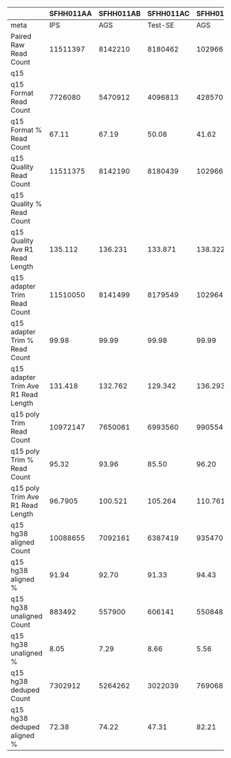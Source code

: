 |    | SFHH011AA | SFHH011AB | SFHH011AC | SFHH011AD | SFHH011AE | SFHH011AF | SFHH011AG | SFHH011AH | SFHH011AI | SFHH011AJ | SFHH011AK | SFHH011AL | SFHH011AM | SFHH011AN | SFHH011AO | SFHH011AP | SFHH011AQ | SFHH011AR | SFHH011A | SFHH011AS | SFHH011AT | SFHH011AU | SFHH011AV | SFHH011AW | SFHH011AX | SFHH011AY | SFHH011AZ | SFHH011BA | SFHH011BB | SFHH011BC | SFHH011BD | SFHH011BE | SFHH011BF | SFHH011BG | SFHH011BH | SFHH011BI | SFHH011BJ | SFHH011BK | SFHH011BL | SFHH011BM | SFHH011BN | SFHH011BO | SFHH011BP | SFHH011BQ | SFHH011BR | SFHH011B | SFHH011BS | SFHH011BT | SFHH011BU | SFHH011BV | SFHH011BW | SFHH011BX | SFHH011BY | SFHH011BZ | SFHH011CA | SFHH011CB | SFHH011CC | SFHH011CD | SFHH011CE | SFHH011CF | SFHH011CG | SFHH011CH | SFHH011C | SFHH011D | SFHH011E | SFHH011F | SFHH011G | SFHH011H | SFHH011I | SFHH011J | SFHH011K | SFHH011L | SFHH011M | SFHH011N | SFHH011O | SFHH011P | SFHH011Q | SFHH011R | SFHH011S | SFHH011T | SFHH011U | SFHH011V | SFHH011W | SFHH011X | SFHH011Y | SFHH011Z |
| --- | --- | --- | --- | --- | --- | --- | --- | --- | --- | --- | --- | --- | --- | --- | --- | --- | --- | --- | --- | --- | --- | --- | --- | --- | --- | --- | --- | --- | --- | --- | --- | --- | --- | --- | --- | --- | --- | --- | --- | --- | --- | --- | --- | --- | --- | --- | --- | --- | --- | --- | --- | --- | --- | --- | --- | --- | --- | --- | --- | --- | --- | --- | --- | --- | --- | --- | --- | --- | --- | --- | --- | --- | --- | --- | --- | --- | --- | --- | --- | --- | --- | --- | --- | --- | --- | --- |
| meta | IPS | AGS | Test-SE | AGS | BTC | BTC | IPS | BTC | IPS | IPS | IPS | IPS | AGS | AGS | BTC | IPS | AGS | BTC | AGS | IPS | IPS | BTC | BTC | BTC | BTC | AGS | IPS | BTC | Test-SE | BTC | BTC | IPS | AGS | BTC | IPS | IPS | BTC | BTC | BTC | AGS | AGS | AGS | BTC | BTC | IPS | IPS | AGS | BTC | IPS | BTC | AGS | BTC | BTC | Test-SE | IPS | IPS | IPS | EXPI-PAN | EXPI-PAN | EXPI-PAN | EXPI-PAN | Test-SE | IPS | AGS | BTC | IPS | BTC | AGS | Test-SE | BTC | BTC | BTC | BTC | AGS | AGS | BTC | IPS | IPS | Test-SE | BTC | BTC | BTC | BTC | BTC | AGS | BTC |
| Paired Raw Read Count | 11511397 | 8142210 | 8180462 | 10296694 | 9285744 | 10078326 | 11635433 | 8846214 | 10630989 | 8434680 | 6764653 | 5826567 | 6660922 | 11148087 | 9279562 | 10634029 | 12037577 | 10977350 | 10193695 | 10305586 | 3584992 | 8443045 | 11611860 | 2853190 | 6401309 | 6452799 | 9006359 | 6242041 | 6430568 | 10490337 | 12690964 | 9128559 | 7559105 | 3146044 | 7063949 | 11212375 | 11034649 | 7675429 | 3992633 | 8703156 | 8133210 | 4285145 | 3996213 | 11761538 | 10013144 | 7536 | 9442823 | 9158809 | 11836641 | 11010127 | 10881452 | 8998492 | 8077809 | 6448144 | 12757684 | 11643282 | 12189073 | 11139889 | 10066191 | 11892853 | 11362719 | 11225832 | 7813336 | 11133909 | 9775006 | 11998553 | 7422754 | 8175180 | 8180839 | 10291039 | 7042762 | 8767420 | 7118568 | 6742820 | 10141183 | 10877259 | 6263754 | 8014479 | 3510553 | 6952847 | 11962381 | 6025225 | 10113465 | 12445268 | 9772474 | 7862151 |
| q15 | |  |  |  |  |  |  |  |  |  |  |  |  |  |  |  |  |  |  |  |  |  |  |  |  |  |  |  |  |  |  |  |  |  |  |  |  |  |  |  |  |  |  |  |  |  |  |  |  |  |  |  |  |  |  |  |  |  |  |  |  |  |  |  |  |  |  |  |  |  |  |  |  |  |  |  |  |  |  |  |  |  |  |  |  |  | 
| q15 Format Read Count | 7726080 | 5470912 | 4096813 | 4285707 | 4019834 | 5227214 | 8054373 | 6529383 | 7413135 | 6088681 | 4721060 | 3567359 | 4228753 | 7716023 | 5386526 | 6928025 | 7646800 | 7619950 | 6273767 | 5232628 | 1673738 | 4691921 | 6801649 | 1616480 | 3738101 | 4084731 | 5673118 | 3688120 | 4020905 | 6278445 | 7387353 | 5419201 | 4719723 | 1764443 | 3862183 | 6127400 | 6257781 | 4510636 | 2759463 | 5851588 | 5506994 | 2606751 | 2631750 | 7782055 | 5534173 | 4336 | 5376996 | 6569187 | 7915982 | 8104370 | 7473281 | 5754303 | 5744380 |  |  |  |  |  |  |  |  |  | 4859815 | 7658712 | 6306898 | 7729047 | 4922658 | 4995177 | 5304566 | 3934259 | 4810499 | 2943609 | 5216925 | 3949987 | 6030839 | 6843133 | 3391654 | 5397831 | 1896650 | 3691120 | 6516284 | 2851361 | 4916321 | 6827577 | 5675143 | 3945127 |
| q15 Format % Read Count | 67.11 | 67.19 | 50.08 | 41.62 | 43.29 | 51.86 | 69.22 | 73.80 | 69.73 | 72.18 | 69.79 | 61.22 | 63.48 | 69.21 | 58.04 | 65.14 | 63.52 | 69.41 | 61.54 | 50.77 | 46.68 | 55.57 | 58.57 | 56.65 | 58.39 | 63.30 | 62.99 | 59.08 | 62.52 | 59.84 | 58.20 | 59.36 | 62.43 | 56.08 | 54.67 | 54.64 | 56.71 | 58.76 | 69.11 | 67.23 | 67.70 | 60.83 | 65.85 | 66.16 | 55.26 | 57.53 | 56.94 | 71.72 | 66.87 | 73.60 | 68.67 | 63.94 | 71.11 |  |  |  |  |  |  |  |  |  | 62.19 | 68.78 | 64.52 | 64.41 | 66.31 | 61.10 | 64.84 | 38.22 | 68.30 | 33.57 | 73.28 | 58.58 | 59.46 | 62.91 | 54.14 | 67.35 | 54.02 | 53.08 | 54.47 | 47.32 | 48.61 | 54.86 | 58.07 | 50.17 |
| q15 Quality Read Count | 11511375 | 8142190 | 8180439 | 10296673 | 9285728 | 10078311 | 11635417 | 8846187 | 10630947 | 8434655 | 6764640 | 5826562 | 6660909 | 11147997 | 9279541 | 10633993 | 12037555 | 10977330 | 10193679 | 10305570 | 3584981 | 8443030 | 11611839 | 2853185 | 6401174 | 6452776 | 9006344 | 6242034 | 6430553 | 10490320 | 12690946 | 9128543 | 7559085 | 3146038 | 7063830 | 11212344 | 11034628 | 7675373 | 3992593 | 8703137 | 8133192 | 4285139 | 3996199 | 11761497 | 10013125 | 7536 | 9442642 | 9158794 | 11836622 | 11010112 | 10881436 | 8998478 | 8077797 |  |  |  |  |  |  |  |  |  | 7813323 | 11133736 | 9774994 | 11998401 | 7422744 | 8175157 | 8180806 | 10291014 | 7042627 | 8767388 | 7118548 | 6742812 | 10141153 | 10877233 | 6263740 | 8014370 | 3510546 | 6952829 | 11962353 | 6025212 | 10113446 | 12445227 | 9772460 | 7862023 |
| q15 Quality % Read Count |  |  |  |  |  |  |  |  |  |  |  |  |  |  |  |  |  |  |  |  |  |  |  |  |  |  |  |  |  |  |  |  |  |  |  |  |  |  |  |  |  |  |  |  |  |  |  |  |  |  |  |  |  |  |  |  |  |  |  |  |  |  |  |  |  |  |  |  |  |  |  |  |  |  |  |  |  |  |  |  |  |  |  |  |  |  |
| q15 Quality Ave R1 Read Length | 135.112 | 136.231 | 133.871 | 138.322 | 138.648 | 136.014 | 135.644 | 136.521 | 135.649 | 137.348 | 131.75 | 120.987 | 122.339 | 132.673 | 131.173 | 135.147 | 127.981 | 136.059 | 134.052 | 134.803 | 135.832 | 127.331 | 133.37 | 133.739 | 137.608 | 129.835 | 132.38 | 134.072 | 131.745 | 131.517 | 135.155 | 136.921 | 134.048 | 138.65 | 137.915 | 135.954 | 136.111 | 136.243 | 131.929 | 134.093 | 134.485 | 132.784 | 124.641 | 132.697 | 137.1 | 135.917 | 138.888 | 128.253 | 135.847 | 131.255 | 131.796 | 132.759 | 129.913 |  |  |  |  |  |  |  |  |  | 135.129 | 138.727 | 134.218 | 140.645 | 128.63 | 136.055 | 129.699 | 142.702 | 138.154 | 141.041 | 134.699 | 138.245 | 138.7 | 132.981 | 134.253 | 142.341 | 130.292 | 121.982 | 138.182 | 138.633 | 137.662 | 131.453 | 135.414 | 132.725 |
| q15 adapter Trim Read Count | 11510050 | 8141499 | 8179549 | 10296488 | 9285519 | 10078005 | 11634490 | 8843137 | 10628335 | 8432519 | 6763876 | 5826304 | 6660722 | 11147821 | 9277983 | 10632277 | 12036196 | 10973827 | 10192722 | 10304503 | 3584823 | 8442156 | 11610677 | 2853102 | 6401094 | 6452360 | 9005030 | 6240458 | 6429250 | 10489711 | 12690587 | 9127702 | 7558485 | 3145954 | 7063788 | 11211096 | 11032751 | 7675288 | 3992566 | 8702442 | 8132214 | 4284464 | 3995518 | 11760932 | 10011979 | 7534 | 9442599 | 9158099 | 11834079 | 11008323 | 10879249 | 8996610 | 8076737 |  |  |  |  |  |  |  |  |  | 7813113 | 11133594 | 9774443 | 11998350 | 7422095 | 8174251 | 8180126 | 10290484 | 7042559 | 8766849 | 7117562 | 6742237 | 10138981 | 10876261 | 6262858 | 8014227 | 3509765 | 6952473 | 11961903 | 6023852 | 10112838 | 12444431 | 9771748 | 7861949 |
| q15 adapter Trim % Read Count | 99.98 | 99.99 | 99.98 | 99.99 | 99.99 | 99.99 | 99.99 | 99.96 | 99.97 | 99.97 | 99.98 | 99.99 | 99.99 | 99.99 | 99.98 | 99.98 | 99.98 | 99.96 | 99.99 | 99.98 | 99.99 | 99.98 | 99.98 | 99.99 | 99.99 | 99.99 | 99.98 | 99.97 | 99.97 | 99.99 | 99.99 | 99.99 | 99.99 | 99.99 | 99.99 | 99.98 | 99.98 | 99.99 | 99.99 | 99.99 | 99.98 | 99.98 | 99.98 | 99.99 | 99.98 | 99.97 | 99.99 | 99.99 | 99.97 | 99.98 | 99.97 | 99.97 | 99.98 |  |  |  |  |  |  |  |  |  | 99.99 | 99.99 | 99.99 | 99.99 | 99.99 | 99.98 | 99.99 | 99.99 | 99.99 | 99.99 | 99.98 | 99.99 | 99.97 | 99.99 | 99.98 | 99.99 | 99.97 | 99.99 | 99.99 | 99.97 | 99.99 | 99.99 | 99.99 | 99.99 |
| q15 adapter Trim Ave R1 Read Length | 131.418 | 132.762 | 129.342 | 136.293 | 135.343 | 132.661 | 132.069 | 133.23 | 131.761 | 134.433 | 127.923 | 114.641 | 115.781 | 131.215 | 126.403 | 131.513 | 124.039 | 131.977 | 130.233 | 130.823 | 132.577 | 121.99 | 129.584 | 130.574 | 136.646 | 126.675 | 127.663 | 130.266 | 126.835 | 127.318 | 132.313 | 133.585 | 130.594 | 135.918 | 137.038 | 132.902 | 118.65 | 134.908 | 130.562 | 131.119 | 130.82 | 129.644 | 119.05 | 131.026 | 133.814 | 132.983 | 138.3 | 124.389 | 132.395 | 127.552 | 128.29 | 129.245 | 126.628 |  |  |  |  |  |  |  |  |  | 131.454 | 137.771 | 130.03 | 139.913 | 123.718 | 131.831 | 126.39 | 140.596 | 137.52 | 138.238 | 132.448 | 135.277 | 135.603 | 128.287 | 129.877 | 141.635 | 125.4 | 117.395 | 134.691 | 129.824 | 134.569 | 126.891 | 131.319 | 131.435 |
| q15 poly Trim Read Count | 10972147 | 7650061 | 6993560 | 9905549 | 8800789 | 9336217 | 11065766 | 8018115 | 9954435 | 7392179 | 6203938 | 5218751 | 5831257 | 10345213 | 7901430 | 9414303 | 11262400 | 10352404 | 9664465 | 9766109 | 3123247 | 6352471 | 9923963 | 2585679 | 5911183 | 5903937 | 8338387 | 5634601 | 5551150 | 9195358 | 11541128 | 8665078 | 6581080 | 2976137 | 6830622 | 10479016 | 10376965 | 7424909 | 3762883 | 8140761 | 7561449 | 3542815 | 2804159 | 11267594 | 9503734 | 6846 | 8998286 | 7278465 | 11258829 | 9926460 | 10141924 | 7757289 | 7300196 |  |  |  |  |  |  |  |  |  | 7414191 | 10794448 | 9112622 | 11697603 | 6523339 | 7755860 | 7270079 | 9893662 | 6392708 | 8169231 | 6390805 | 6406229 | 9596299 | 10236117 | 5798131 | 7692496 | 2918773 | 4745439 | 11335895 | 5827426 | 9394916 | 10490099 | 9264210 | 6698535 |
| q15 poly Trim % Read Count | 95.32 | 93.96 | 85.50 | 96.20 | 94.77 | 92.63 | 95.11 | 90.67 | 93.65 | 87.66 | 91.72 | 89.57 | 87.54 | 92.80 | 85.16 | 88.54 | 93.57 | 94.33 | 94.81 | 94.77 | 87.12 | 75.24 | 85.47 | 90.62 | 92.34 | 91.50 | 92.59 | 90.29 | 86.34 | 87.66 | 90.94 | 94.93 | 87.06 | 94.60 | 96.69 | 93.47 | 94.05 | 96.73 | 94.24 | 93.54 | 92.98 | 82.68 | 70.18 | 95.80 | 94.92 | 90.86 | 95.29 | 79.47 | 95.13 | 90.17 | 93.22 | 86.22 | 90.38 |  |  |  |  |  |  |  |  |  | 94.89 | 96.95 | 93.22 | 97.49 | 87.89 | 94.88 | 88.87 | 96.14 | 90.77 | 93.18 | 89.78 | 95.01 | 94.64 | 94.11 | 92.57 | 95.98 | 83.16 | 68.25 | 94.76 | 96.73 | 92.90 | 84.29 | 94.80 | 85.20 |
| q15 poly Trim Ave R1 Read Length | 96.7905 | 100.521 | 105.264 | 110.761 | 109.524 | 104.603 | 96.8768 | 103.546 | 99.3993 | 106.198 | 93.591 | 84.4214 | 84.244 | 100.133 | 96.9916 | 98.4909 | 90.8325 | 96.8441 | 95.4335 | 101.585 | 105.629 | 109.791 | 100.369 | 91.419 | 110.092 | 91.9518 | 91.0892 | 96.5933 | 93.1793 | 94.9545 | 93.5861 | 100.84 | 98.638 | 99.7503 | 108.998 | 101.921 | 86.1475 | 103.645 | 96.4135 | 97.6521 | 96.6375 | 102.894 | 93.868 | 99.2553 | 104.177 | 92.3776 | 114.922 | 90.4427 | 99.8043 | 89.0318 | 92.6055 | 96.9779 | 86.1681 |  |  |  |  |  |  |  |  |  | 96.4993 | 107.52 | 94.9529 | 110.427 | 88.261 | 98.8652 | 95.2646 | 115.004 | 107.494 | 116.776 | 99.3548 | 103.98 | 104.675 | 93.3422 | 99.0875 | 114.585 | 94.1809 | 106.413 | 103.415 | 103.113 | 108.271 | 100.967 | 101.005 | 109.43 |
| q15 hg38 aligned Count | 10088655 | 7092161 | 6387419 | 9354701 | 8281450 | 8697606 | 10217977 | 7326831 | 9117820 | 6808167 | 5607226 | 4681098 | 5232349 | 9588320 | 7061303 | 8562863 | 10186283 | 9456320 | 8852237 | 9035797 | 2887428 | 5846985 | 9007397 | 2341092 | 5467463 | 5316075 | 7525381 | 5103730 | 4969476 | 8218341 | 10490146 | 8013895 | 5997982 | 2763298 | 6440601 | 9649361 | 8458331 | 6914531 | 3478666 | 7469843 | 6915193 | 3275898 | 2468309 | 10389321 | 8817049 | 6211 | 8391122 | 6153408 |  | 8712073 |  |  |  |  |  |  |  |  |  |  |  |  | 6806651 | 10095681 | 8250241 | 11012633 | 5751989 | 7124359 | 6511628 | 9376342 | 5813455 | 7685359 | 5817406 | 5962469 | 8917327 | 9306892 | 5303739 | 7252358 | 2557835 | 4235418 | 10541409 | 5245201 | 8807746 | 9528306 | 8573875 | 6168683 |
| q15 hg38 aligned % | 91.94 | 92.70 | 91.33 | 94.43 | 94.09 | 93.15 | 92.33 | 91.37 | 91.59 | 92.09 | 90.38 | 89.69 | 89.72 | 92.68 | 89.36 | 90.95 | 90.44 | 91.34 | 91.59 | 92.52 | 92.44 | 92.04 | 90.76 | 90.54 | 92.49 | 90.04 | 90.24 | 90.57 | 89.52 | 89.37 | 90.89 | 92.48 | 91.13 | 92.84 | 94.29 | 92.08 | 81.51 | 93.12 | 92.44 | 91.75 | 91.45 | 92.46 | 88.02 | 92.20 | 92.77 | 90.72 | 93.25 | 84.54 |  | 87.76 |  |  |  |  |  |  |  |  |  |  |  |  | 91.80 | 93.52 | 90.53 | 94.14 | 88.17 | 91.85 | 89.56 | 94.77 | 90.93 | 94.07 | 91.02 | 93.07 | 92.92 | 90.92 | 91.47 | 94.27 | 87.63 | 89.25 | 92.99 | 90.00 | 93.75 | 90.83 | 92.54 | 92.09 |
| q15 hg38 unaligned Count | 883492 | 557900 | 606141 | 550848 | 519339 | 638611 | 847789 | 691284 | 836615 | 584012 | 596712 | 537653 | 598908 | 756893 | 840127 | 851440 | 1076117 | 896084 | 812228 | 730312 | 235819 | 505486 | 916566 | 244587 | 443720 | 587862 | 813006 | 530871 | 581674 | 977017 | 1050982 | 651183 | 583098 | 212839 | 390021 | 829655 | 1918634 | 510378 | 284217 | 670918 | 646256 | 266917 | 335850 | 878273 | 686685 | 635 | 607164 | 1125057 |  | 1214387 |  |  |  |  |  |  |  |  |  |  |  |  | 607540 | 698767 | 862381 | 684970 | 771350 | 631501 | 758451 | 517320 | 579253 | 483872 | 573399 | 443760 | 678972 | 929225 | 494392 | 440138 | 360938 | 510021 | 794486 | 582225 | 587170 | 961793 | 690335 | 529852 |
| q15 hg38 unaligned % | 8.05 | 7.29 | 8.66 | 5.56 | 5.90 | 6.84 | 7.66 | 8.62 | 8.40 | 7.90 | 9.61 | 10.30 | 10.27 | 7.31 | 10.63 | 9.04 | 9.55 | 8.65 | 8.40 | 7.47 | 7.55 | 7.95 | 9.23 | 9.45 | 7.50 | 9.95 | 9.75 | 9.42 | 10.47 | 10.62 | 9.10 | 7.51 | 8.86 | 7.15 | 5.70 | 7.91 | 18.48 | 6.87 | 7.55 | 8.24 | 8.54 | 7.53 | 11.97 | 7.79 | 7.22 | 9.27 | 6.74 | 15.45 |  | 12.23 |  |  |  |  |  |  |  |  |  |  |  |  | 8.19 | 6.47 | 9.46 | 5.85 | 11.82 | 8.14 | 10.43 | 5.22 | 9.06 | 5.92 | 8.97 | 6.92 | 7.07 | 9.07 | 8.52 | 5.72 | 12.36 | 10.74 | 7.00 | 9.99 | 6.24 | 9.16 | 7.45 | 7.90 |
| q15 hg38 deduped Count | 7302912 | 5264262 | 3022039 | 7690687 | 6567123 | 5658441 | 7218478 | 4833082 | 5484142 | 3239275 | 1758795 | 3433622 | 3336055 | 3826568 | 3016569 | 4100840 | 5693219 | 6031783 | 5819733 | 7432804 | 2293578 | 2631962 | 4486869 | 2043658 | 1483027 | 3073648 | 4559492 | 2422154 | 1864035 | 5262547 | 6325175 | 6221456 | 3230005 | 2240554 | 4699970 | 6319537 | 4957597 | 4837141 | 1962436 | 3811379 | 3552995 | 1375200 | 678117 |  | 5534538 | 5999 | 2770431 | 1434818 |  |  |  |  |  |  |  |  |  |  |  |  |  |  | 5233413 | 7250311 | 5356057 | 7304372 | 2107995 | 5334637 | 2772832 | 8218352 | 1774611 | 5864830 | 3334491 | 4912280 | 6212416 | 6147543 | 2567434 | 5324940 | 1484288 | 2091409 | 7965681 | 1171117 | 5973526 | 3572355 | 6217173 | 2755364 |
| q15 hg38 deduped aligned % | 72.38 | 74.22 | 47.31 | 82.21 | 79.29 | 65.05 | 70.64 | 65.96 | 60.14 | 47.57 | 31.36 | 73.35 | 63.75 | 39.90 | 42.71 | 47.89 | 55.89 | 63.78 | 65.74 | 82.25 | 79.43 | 45.01 | 49.81 | 87.29 | 27.12 | 57.81 | 60.58 | 47.45 | 37.50 | 64.03 | 60.29 | 77.63 | 53.85 | 81.08 | 72.97 | 65.49 | 58.61 | 69.95 | 56.41 | 51.02 | 51.37 | 41.97 | 27.47 |  | 62.77 | 96.58 | 33.01 | 23.31 |  |  |  |  |  |  |  |  |  |  |  |  |  |  | 76.88 | 71.81 | 64.92 | 66.32 | 36.64 | 74.87 | 42.58 | 87.64 | 30.52 | 76.31 | 57.31 | 82.38 | 69.66 | 66.05 | 48.40 | 73.42 | 58.02 | 49.37 | 75.56 | 22.32 | 67.82 | 37.49 | 72.51 | 44.66 |

